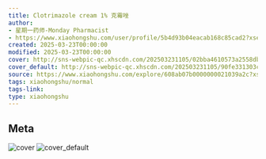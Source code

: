 ```yaml
---
title: Clotrimazole cream 1% 克霉唑
author:
- 星期一药师-Monday Pharmacist
- https://www.xiaohongshu.com/user/profile/5b4d93b04eacab168c85cad2?xsec_token=undefined
created: 2025-03-23T00:00:00
modified: 2025-03-23T00:00:00
cover: http://sns-webpic-qc.xhscdn.com/202503231105/02bba4610573a2558db473194180d3ee/97b27e8b-6127-3568-86dd-7ed38fdffb73!nc_n_webp_prv_1
cover_default: http://sns-webpic-qc.xhscdn.com/202503231105/90fe331303c25780e1d64c1cb1da69ba/97b27e8b-6127-3568-86dd-7ed38fdffb73!nc_n_webp_mw_1
source: https://www.xiaohongshu.com/explore/608ab07b0000000021039a2c?xsec_token=ABIR_xoI7XJPBhfqTPaInR14V8fOhLHKpfhoCQXLqkeK0=
tags: xiaohongshu/normal
tags-link:
type: xiaohongshu
---
```


## Meta

![cover](http://sns-webpic-qc.xhscdn.com/202503231105/02bba4610573a2558db473194180d3ee/97b27e8b-6127-3568-86dd-7ed38fdffb73!nc_n_webp_prv_1)
![cover_default](http://sns-webpic-qc.xhscdn.com/202503231105/90fe331303c25780e1d64c1cb1da69ba/97b27e8b-6127-3568-86dd-7ed38fdffb73!nc_n_webp_mw_1)
